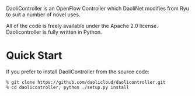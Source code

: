 DaoliController is an OpenFlow Controller which DaoliNet modifies from Ryu to suit a number of novel uses.


All of the code is freely available under the Apache 2.0 license.
Daolicontroller is fully written in Python.

Quick Start
===========

If you prefer to install DaoliController from the source code:

	% git clone https://github.com/daolicloud/daolicontroller.git
	% cd daolicontroller; python ./setup.py install
